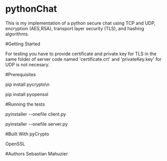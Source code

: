 # pythonChat
This is my implementation of a python secure chat using TCP and UDP, encryption (AES,RSA), transport layer security (TLS), and hashing algorithms. 

#Getting Started

For testing you have to provide certificate and private key for TLS in the same folder of server code named 'certificate.crt' and 'privateKey.key' for UDP is not necesary.


#Prerequisites

pip install pycrypto\n

pip install pyopenssl


#Running the tests

pyinstaller --onefile client.py

pyinstaller --onefile server.py


#Built With
pyCrypto 

OpenSSL

#Authors
Sebastian Mahuzier.
